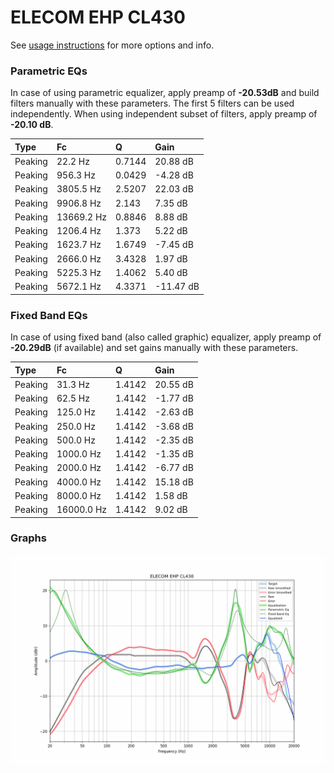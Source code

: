 # ELECOM EHP CL430
See [usage instructions](https://github.com/jaakkopasanen/AutoEq#usage) for more options and info.

### Parametric EQs
In case of using parametric equalizer, apply preamp of **-20.53dB** and build filters manually
with these parameters. The first 5 filters can be used independently.
When using independent subset of filters, apply preamp of **-20.10 dB**.

| Type    | Fc         |      Q | Gain      |
|:--------|:-----------|:-------|:----------|
| Peaking | 22.2 Hz    | 0.7144 | 20.88 dB  |
| Peaking | 956.3 Hz   | 0.0429 | -4.28 dB  |
| Peaking | 3805.5 Hz  | 2.5207 | 22.03 dB  |
| Peaking | 9906.8 Hz  | 2.143  | 7.35 dB   |
| Peaking | 13669.2 Hz | 0.8846 | 8.88 dB   |
| Peaking | 1206.4 Hz  | 1.373  | 5.22 dB   |
| Peaking | 1623.7 Hz  | 1.6749 | -7.45 dB  |
| Peaking | 2666.0 Hz  | 3.4328 | 1.97 dB   |
| Peaking | 5225.3 Hz  | 1.4062 | 5.40 dB   |
| Peaking | 5672.1 Hz  | 4.3371 | -11.47 dB |

### Fixed Band EQs
In case of using fixed band (also called graphic) equalizer, apply preamp of **-20.29dB**
(if available) and set gains manually with these parameters.

| Type    | Fc         |      Q | Gain     |
|:--------|:-----------|:-------|:---------|
| Peaking | 31.3 Hz    | 1.4142 | 20.55 dB |
| Peaking | 62.5 Hz    | 1.4142 | -1.77 dB |
| Peaking | 125.0 Hz   | 1.4142 | -2.63 dB |
| Peaking | 250.0 Hz   | 1.4142 | -3.68 dB |
| Peaking | 500.0 Hz   | 1.4142 | -2.35 dB |
| Peaking | 1000.0 Hz  | 1.4142 | -1.35 dB |
| Peaking | 2000.0 Hz  | 1.4142 | -6.77 dB |
| Peaking | 4000.0 Hz  | 1.4142 | 15.18 dB |
| Peaking | 8000.0 Hz  | 1.4142 | 1.58 dB  |
| Peaking | 16000.0 Hz | 1.4142 | 9.02 dB  |

### Graphs
![](./ELECOM%20EHP%20CL430.png)